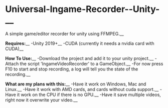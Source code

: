 # Universal-Ingame-Recorder--Unity-__
A simple game/editor recorder for unity using FFMPEG.__

**Requires:**__
-Unity 2019+__
-CUDA (currently it needs a nvidia card with CUDA)__

**How To Use:**__
-Download the project and add it to your unity project.__
-Attach the script 'IngameVideoRecorder' to a GameObject.__
-For now press F10 to start and stop recording, a log will tell you the state of the recording.__

**What are my plans with this:**__
-Have it work on Windows, Mac and Linux.__
-Have it work with AMD cards, and cards without cuda support.__
-Have it work on the CPU if there is no GPU.__
-Have it save multiple videos, right now it overwrite your video.__
